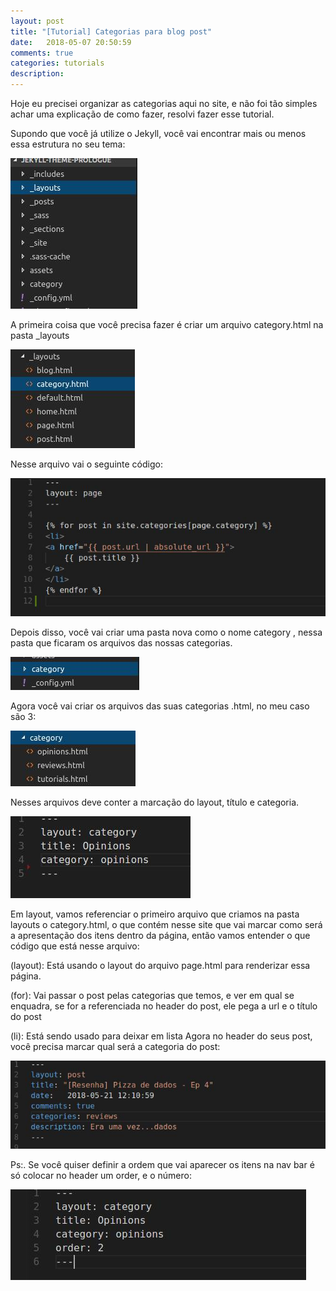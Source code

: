 ```yaml
---
layout: post
title: "[Tutorial] Categorias para blog post"
date:   2018-05-07 20:50:59
comments: true
categories: tutorials
description: 
---
```

Hoje eu precisei organizar as categorias aqui no site, e não foi tão simples achar uma explicação de como fazer, resolvi fazer esse tutorial.

Supondo que você já utilize o Jekyll, você vai encontrar mais ou menos essa estrutura no seu tema:

![Estrutura](/assets/images/estrutura.jpg)


A primeira coisa que você precisa fazer é criar um arquivo category.html na pasta _layouts

![Category.html](/assets/images/category.jpg)

Nesse arquivo vai o seguinte código:  

![categoryhtml](/assets/images/categoryhtml.jpeg)

Depois disso, você vai criar uma pasta nova como o nome category , nessa pasta que ficaram os arquivos das nossas categorias.

![Pasta](/assets/images/pastacategory.jpg)

Agora você vai criar os arquivos das suas categorias <nome>.html, no meu caso são 3:

![Categorias](/assets/images/estruturacategorypasta.jpg)


Nesses arquivos deve conter a marcação do layout, título e categoria.

![Header](/assets/images/headercategory.jpg)

Em layout, vamos referenciar o primeiro arquivo que criamos na pasta layouts o category.html, o que contém nesse site que vai marcar como será a apresentação dos itens dentro da página, então vamos entender o que código que está nesse arquivo:


(layout): Está usando o layout do arquivo page.html para renderizar essa página.

(for): Vai passar o post pelas categorias que temos, e ver em qual se enquadra, se for a  referenciada no header do post, ele pega a url e o título do post

(li): Está sendo usado para deixar em lista
Agora no header do seus post, você precisa marcar qual será a categoria do post:

![Categoria](/assets/images/categoriapost.jpg)

Ps:. Se você quiser definir a ordem que vai aparecer os itens na nav bar é só colocar no header um order, e o número:

![Ordenação](/assets/images/order.jpg)